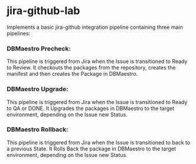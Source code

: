 # jira-github-lab

Implements a basic jira-github integration pipeline containing three main pipelines:

### DBMaestro Precheck:

This pipeline is triggered from Jira when the Issue is transitioned to Ready to Review. It checkouts the packages from the repository, creates the manifest and then creates the Package in DBMaestro.


### DBMaestro Upgrade:

This pipeline is triggered from Jira when the Issue is transitioned to Ready to QA or DONE. It Upgrades the packages in DBMaestro to the target environment, depending on the Issue new Status.


### DBMaestro Rollback:

This pipeline is triggered from Jira when the Issue is transitioned to back to a previous State. It Rolls Back the package in DBMaestro to the target environment, depending on the Issue new Status.
